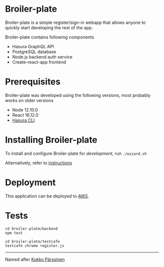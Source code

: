 # Broiler-plate

Broiler-plate is a simple register/sign-in webapp that allows anyone to quickly start developing the rest of the app.

Broiler-plate contains following components
* Hasura GraphQL API
* PostgreSQL database
* Node.js backend auth service
* Create-react-app frontend

# Prerequisites

Broiler-plate was developed using the following versions, most probably works on older versions
* Node 12.10.0
* React 16.12.0
* [Hasura CLI](https://docs.hasura.io/1.0/graphql/manual/hasura-cli/install-hasura-cli.html)

# Installing Broiler-plate

To install and configure Broiler-plate for *development*, run 
`./wizard.sh`

Alternatively, refer to [instructions](INSTALL.md)

# Deployment

This application can be deployed to [AWS](AWS.md).

# Tests

```
cd broiler-plate/backend
npm test

cd broiler-plate/testcafe
testcafe chrome register.js
```

---

Named after [Kukko Pärssinen](https://www.iltalehti.fi/uutiset/a/2011100514516893)